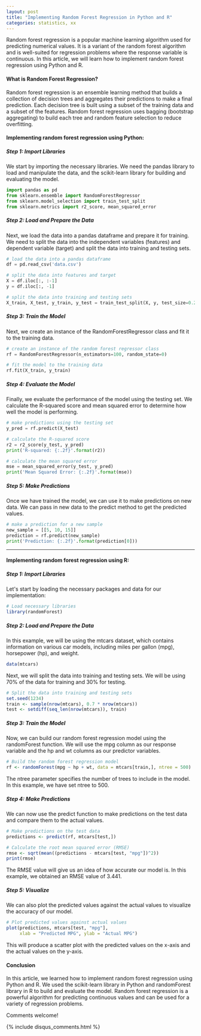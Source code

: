 ```yaml
---
layout: post
title: "Implementing Random Forest Regression in Python and R"
categories: statistics, xx
---
```

Random forest regression is a popular machine learning algorithm used for predicting numerical values. It is a variant of the random forest algorithm and is well-suited for regression problems where the response variable is continuous. In this article, we will learn how to implement random forest regression using Python and R.

#### What is Random Forest Regression?
Random forest regression is an ensemble learning method that builds a collection of decision trees and aggregates their predictions to make a final prediction. Each decision tree is built using a subset of the training data and a subset of the features. Random forest regression uses bagging (bootstrap aggregating) to build each tree and random feature selection to reduce overfitting.

#### Implementing random forest regression using Python:

##### Step 1: Import Libraries
We start by importing the necessary libraries. We need the pandas library to load and manipulate the data, and the scikit-learn library for building and evaluating the model.
```python
import pandas as pd
from sklearn.ensemble import RandomForestRegressor
from sklearn.model_selection import train_test_split
from sklearn.metrics import r2_score, mean_squared_error
```

##### Step 2: Load and Prepare the Data
Next, we load the data into a pandas dataframe and prepare it for training. We need to split the data into the independent variables (features) and dependent variable (target) and split the data into training and testing sets.
```python
# load the data into a pandas dataframe
df = pd.read_csv('data.csv')

# split the data into features and target
X = df.iloc[:, :-1]
y = df.iloc[:, -1]

# split the data into training and testing sets
X_train, X_test, y_train, y_test = train_test_split(X, y, test_size=0.2, random_state=0)
```

##### Step 3: Train the Model
Next, we create an instance of the RandomForestRegressor class and fit it to the training data.
```python
# create an instance of the random forest regressor class
rf = RandomForestRegressor(n_estimators=100, random_state=0)

# fit the model to the training data
rf.fit(X_train, y_train)
```

##### Step 4: Evaluate the Model
Finally, we evaluate the performance of the model using the testing set. We calculate the R-squared score and mean squared error to determine how well the model is performing.
```python
# make predictions using the testing set
y_pred = rf.predict(X_test)

# calculate the R-squared score
r2 = r2_score(y_test, y_pred)
print('R-squared: {:.2f}'.format(r2))

# calculate the mean squared error
mse = mean_squared_error(y_test, y_pred)
print('Mean Squared Error: {:.2f}'.format(mse))
```

##### Step 5: Make Predictions
Once we have trained the model, we can use it to make predictions on new data. We can pass in new data to the predict method to get the predicted values.
```python
# make a prediction for a new sample
new_sample = [[5, 10, 15]]
prediction = rf.predict(new_sample)
print('Prediction: {:.2f}'.format(prediction[0]))
```


---
#### Implementing random forest regression using R:
##### Step 1: Import Libraries
Let's start by loading the necessary packages and data for our implementation:
```r
# Load necessary libraries
library(randomForest)
```

##### Step 2: Load and Prepare the Data
In this example, we will be using the mtcars dataset, which contains information on various car models, including miles per gallon (mpg), horsepower (hp), and weight.
```r
data(mtcars)
```
Next, we will split the data into training and testing sets. We will be using 70% of the data for training and 30% for testing.
```r
# Split the data into training and testing sets
set.seed(1234)
train <- sample(nrow(mtcars), 0.7 * nrow(mtcars))
test <- setdiff(seq_len(nrow(mtcars)), train)
```

##### Step 3: Train the Model
Now, we can build our random forest regression model using the randomForest function. We will use the mpg column as our response variable and the hp and wt columns as our predictor variables.
```r
# Build the random forest regression model
rf <- randomForest(mpg ~ hp + wt, data = mtcars[train,], ntree = 500)
```
The ntree parameter specifies the number of trees to include in the model. In this example, we have set ntree to 500.

##### Step 4: Make Predictions
We can now use the predict function to make predictions on the test data and compare them to the actual values.
```r
# Make predictions on the test data
predictions <- predict(rf, mtcars[test,])

# Calculate the root mean squared error (RMSE)
rmse <- sqrt(mean((predictions - mtcars[test, "mpg"])^2))
print(rmse)
```
The RMSE value will give us an idea of how accurate our model is. In this example, we obtained an RMSE value of 3.441.

##### Step 5: Visualize
We can also plot the predicted values against the actual values to visualize the accuracy of our model.
```r
# Plot predicted values against actual values
plot(predictions, mtcars[test, "mpg"],
     xlab = "Predicted MPG", ylab = "Actual MPG")
```
This will produce a scatter plot with the predicted values on the x-axis and the actual values on the y-axis.



#### Conclusion
In this article, we learned how to implement random forest regression using Python and R. We used the scikit-learn library in Python and randomForest library in R to build and evaluate the model. Random forest regression is a powerful algorithm for predicting continuous values and can be used for a variety of regression problems.

Comments welcome!

{% include disqus_comments.html %}
